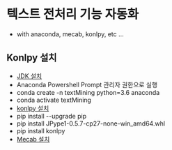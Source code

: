 # 텍스트 전처리 기능 자동화

- with anaconda, mecab, konlpy, etc ...

## Konlpy 설치

- [JDK 설치](https://www.oracle.com/kr/java/technologies/javase/javase-jdk8-downloads.html)
- Anaconda Powershell Prompt 관리자 권한으로 실행
- conda create -n textMining python=3.6 anaconda
- conda activate textMining
- [konlpy 설치](https://konlpy-ko.readthedocs.io/ko)
- pip install --upgrade pip
- pip install JPype1-0.5.7-cp27-none-win_amd64.whl
- pip install konlpy
- [Mecab 설치](https://cleancode-ws.tistory.com/97)